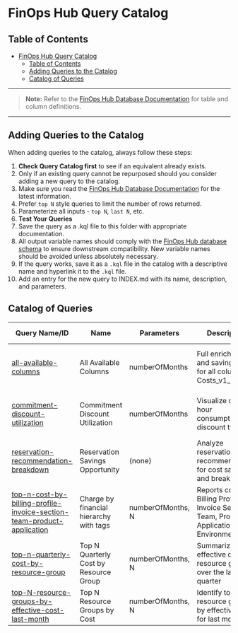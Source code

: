 # FinOps Hub Query Catalog

## Table of Contents

- [FinOps Hub Query Catalog](#finops-hub-query-catalog)
  - [Table of Contents](#table-of-contents)
  - [Adding Queries to the Catalog](#adding-queries-to-the-catalog)
  - [Catalog of Queries](#catalog-of-queries)

---

> **Note:** Refer to the [FinOps Hub Database Documentation](../finops-hub-database-guide.md) for table and column definitions.

---

## Adding Queries to the Catalog

When adding queries to the catalog, always follow these steps:

1. **Check Query Catalog first** to see if an equivalent already exists.
2. Only if an existing query cannot be repurposed should you consider adding a new query to the catalog.
3. Make sure you read the [FinOps Hub Database Documentation](../finops-hub-database-guide.md) for the latest information.
4. Prefer `top N` style queries to limit the number of rows returned.
5. Parameterize all inputs - `top N`, `last N`, etc.
6. **Test Your Queries**
7. Save the query as a .kql file to this folder with appropriate documentation.
8. All output variable names should comply with the [FinOps Hub database schema](../../src/queries/finops-hub-database-guide.md) to ensure downstream compatibility. New variable names should be avoided unless absolutely necessary.
9. If the query works, save it as a `.kql` file in the catalog with a descriptive name and hyperlink it to the `.kql` file.
10. Add an entry for the new query to INDEX.md with its name, description, and parameters.

## Catalog of Queries

| Query Name/ID | Name | Parameters | Description | Usage | Last Tested |
|---------------|--------------|------------|-------------|-------|-------------|
| [all-available-columns](/src/queries/catalog/all-available-columns.kql) | All Available Columns | numberOfMonths | Full enrichment and savings logic for all columns in Costs_v1_0 | Use as a base for custom analytics and reporting | 2025-05-16 |
| [commitment-discount-utilization](/src/queries/catalog/commitment-discount-utilization.kql) | Commitment Discount Utilization | numberOfMonths | Visualize core hour consumption by discount type | Use for commitment discount utilization analysis | 2025-05-16 |
| [reservation-recommendation-breakdown](/src/queries/catalog/reservation-recommendation-breakdown.kql) | Reservation Savings Opportunity | (none) | Analyze reservation recommendations for cost savings and break-even | Use to identify and justify reservation purchases | 2025-05-16 |
| [top-n-cost-by-billing-profile-invoice-section-team-product-application](/src/queries/catalog/top-ncost-by-billing-profile-invoice-section-team-product-application-environment.kql) | Charge by financial hierarchy with tags | numberOfMonths, N | Reports cost by Billing Profile, Invoice Section, Team, Product, Application, Environment | Use for detailed cost allocation and reporting | 2025-05-16 |
| [top-n-quarterly-cost-by-resource-group](/src/queries/catalog/top-n-quarterly-cost-by-resource-group.kql) | Top N Quarterly Cost by Resource Group | numberOfMonths, N | Summarize effective cost by resource group over the last quarter | Use for quarterly resource group cost reporting | 2025-05-16 |
| [top-N-resource-groups-by-effective-cost-last-month](/src/queries/catalog/top-N-resource-groups-by-effective-cost-last-month.kql) | Top N Resource Groups by Cost | numberOfMonths, N | Identify top 5 resource groups by effective cost for last month | Use for monthly cost concentration analysis | 2025-05-16 |
